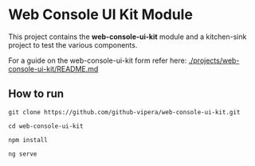 # Web Console UI Kit Module

This project contains the **web-console-ui-kit** module and a kitchen-sink project to test the various components.

For a guide on the web-console-ui-kit form refer here: [./projects/web-console-ui-kit/README.md]()



## How to run

```console
git clone https://github.com/github-vipera/web-console-ui-kit.git

cd web-console-ui-kit

npm install

ng serve
```



